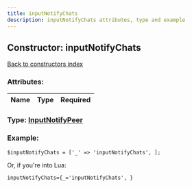 ```yaml
---
title: inputNotifyChats
description: inputNotifyChats attributes, type and example
---
```

## Constructor: inputNotifyChats  
[Back to constructors index](index.md)



### Attributes:

| Name     |    Type       | Required |
|----------|:-------------:|---------:|



### Type: [InputNotifyPeer](../types/InputNotifyPeer.md)


### Example:

```
$inputNotifyChats = ['_' => 'inputNotifyChats', ];
```  

Or, if you're into Lua:  


```
inputNotifyChats={_='inputNotifyChats', }

```


